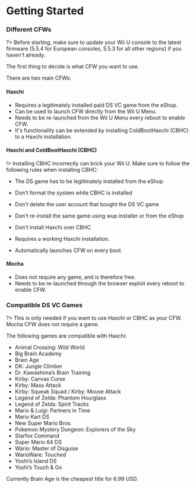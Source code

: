 # Getting Started

### Different CFWs

?> Before starting, make sure to update your Wii U console to the latest firmware (5.5.4 for European consoles, 5.5.3 for all other regions) if you haven't already.

The first thing to decide is what CFW you want to use.

There are two main CFWs:

<!-- tabs:start -->

#### **Haxchi**
- Requires a legitimately installed paid DS VC game from the eShop.
- Can be used to launch CFW directly from the Wii U Menu.
- Needs to be re-launched from the Wii U Menu every reboot to enable CFW.
- It's functionality can be extended by installing ColdBootHaxchi (CBHC) to a Haxchi installation.

#### **Haxchi and ColdBootHaxchi (CBHC)**
!> Installing CBHC incorrectly can brick your Wii U. Make sure to follow the following rules when installing CBHC:
  - The DS game has to be legitimately installed from the eShop
  - Don't format the system while CBHC is installed
  - Don't delete the user account that bought the DS VC game
  - Don't re-install the same game using wup installer or from the eShop
  - Don't install Haxchi over CBHC

- Requires a working Haxchi installation.
- Automatically launches CFW on every boot.

#### **Mocha**
- Does not require any game, and is therefore free.
- Needs to be re-launched through the browser exploit every reboot to enable CFW.


<!-- tabs:end -->

### Compatible DS VC Games

?> This is only needed if you want to use Haxchi or CBHC as your CFW. Mocha CFW does not require a game.

The following games are compatible with Haxchi:
- Animal Crossing: Wild World
- Big Brain Academy
- Brain Age
- DK: Jungle Climber
- Dr. Kawashima’s Brain Training
- Kirby: Canvas Curse
- Kirby: Mass Attack
- Kirby: Squeak Squad / Kirby: Mouse Attack
- Legend of Zelda: Phantom Hourglass
- Legend of Zelda: Spirit Tracks
- Mario & Luigi: Partners in Time
- Mario Kart DS
- New Super Mario Bros.
- Pokemon Mystery Dungeon: Explorers of the Sky
- Starfox Command
- Super Mario 64 DS
- Wario: Master of Disguise
- WarioWare: Touched
- Yoshi’s Island DS
- Yoshi’s Touch & Go

Currently Brain Age is the cheapest title for 6.99 USD.  
